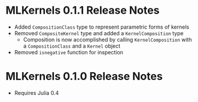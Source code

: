 # MLKernels 0.1.1 Release Notes

* Added `CompositionClass` type to represent parametric forms of kernels
* Removed `CompositeKernel` type and added a `KernelComposition` type
    * Composition is now accomplished by calling `KernelComposition` with a `CompositionClass` and a `Kernel` object
* Removed `isnegative` function for inspection

# MLKernels 0.1.0 Release Notes

* Requires Julia 0.4
